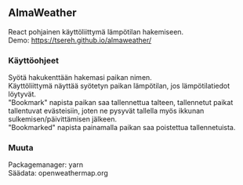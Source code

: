 ## AlmaWeather

React pohjainen käyttöliittymä lämpötilan hakemiseen.<br/>
Demo: https://tsereh.github.io/almaweather/

### Käyttöohjeet

Syötä hakukenttään hakemasi paikan nimen.<br/>
Käyttöliittymä näyttää syötetyn paikan lämpötilan, jos lämpötilatiedot löytyvät.<br/>
"Bookmark" napista paikan saa tallennettua talteen, tallennetut paikat tallentuvat evästeisiin, joten ne pysyvät tallella myös ikkunan sulkemisen/päivittämisen jälkeen.<br/>
"Bookmarked" napista painamalla paikan saa poistettua tallennetuista.

### Muuta

Packagemanager: yarn<br/>
Säädata: openweathermap.org
